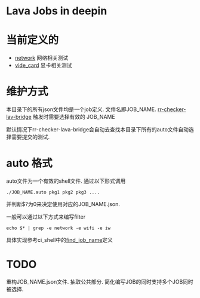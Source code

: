 # Lava Jobs in deepin

# 当前定义的
- [network](network.json)  网络相关测试
- [vide_card](video_card.json) 显卡相关测试

# 维护方式
本目录下的所有json文件均是一个job定义. 文件名即JOB_NAME. 
[rr-checker-lav-bridge](https://ci.deepin.io/job/rr-checker-lava-bridge/build?delay=0sec) 触发时需要选择有效的
JOB_NAME

默认情况下rr-checker-lava-bridge会自动去查找本目录下所有的auto文件自动选择需要提交的测试.

# auto 格式
auto文件为一个有效的shell文件. 通过以下形式调用
```
./JOB_NAME.auto pkg1 pkg2 pkg3 ....
```
并判断$?为0来决定使用对应的JOB_NAME.json.


一般可以通过以下方式来编写filter
```
echo $* | grep -e network -e wifi -e iw
```

具体实现参考ci_shell中的[find_job_name](https://github.com/x-deepin/lava-jenkins-bridge/blob/master/ci_shell#L6)定义

# TODO
重构JOB_NAME.json文件. 抽取公共部分. 简化编写JOB的同时支持多个JOB同时被选择.


